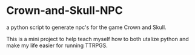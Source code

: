 # Crown-and-Skull-NPC
a python script to generate npc's for the game Crown and Skull.

This is a mini project to help teach myself how to both utalize python and make my life easier for running TTRPGS.

